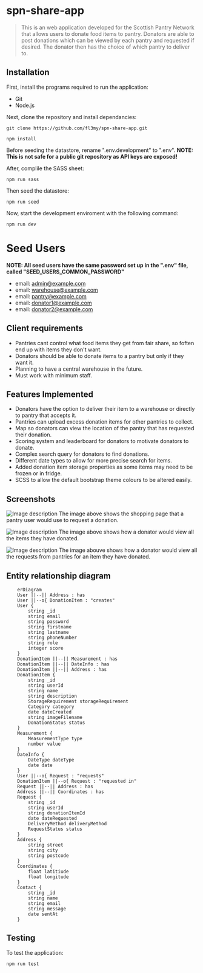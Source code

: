 # spn-share-app

> This is an web application developed for the Scottish Pantry Network that allows users to donate food items to pantry. Donators are able to post donations which can be viewed by each pantry and requested if desired. The donator then has the choice of which pantry to deliver to.

## Installation

First, install the programs required to run the application:

- Git
- Node.js

Next, clone the repository and install dependancies:

```
git clone https://github.com/fl3my/spn-share-app.git
```

```
npm install
```

Before seeding the datastore, rename ".env.development" to ".env".
**NOTE: This is not safe for a public git repository as API keys are exposed!**

After, complile the SASS sheet:

```
npm run sass
```

Then seed the datastore:

```
npm run seed
```

Now, start the development enviroment with the following command:

```
npm run dev
```

# Seed Users

**NOTE: All seed users have the same password set up in the ".env" file, called "SEED_USERS_COMMON_PASSWORD"**

- email: admin@example.com
- email: warehouse@example.com
- email: pantry@example.com
- email: donator1@example.com
- email: donator2@example.com

## Client requirements

- Pantries cant control what food items they get from fair share, so foften end up with items they don't want.
- Donators should be able to donate items to a pantry but only if they want it.
- Planning to have a central warehouse in the future.
- Must work with minimum staff.

## Features Implemented

- Donators have the option to deliver their item to a warehouse or directly to pantry that accepts it.
- Pantries can upload excess donation items for other pantries to collect.
- Map so donators can view the location of the pantry that has requested their donation.
- Scoring system and leaderboard for donators to motivate donators to donate.
- Complex search query for donators to find donations.
- Different date types to allow for more precise search for items.
- Added donation item storage properties as some items may need to be frozen or in fridge.
- SCSS to allow the default bootstrap theme colours to be altered easily.

## Screenshots

![Image description](https://i.imgur.com/cTXC2hr.png)
The image above shows the shopping page that a pantry user would use to request a donation.

![Image description](https://i.imgur.com/byYA2a5.png)
The image above shows how a donator would view all the items they have donated.

![Image description](https://i.imgur.com/0YVyUQD.png)
The image abouve shows how a donator would view all the requests from pantries for an item they have donated.

## Entity relationship diagram

```mermaid
    erDiagram
    User ||--|| Address : has
    User ||--o{ DonationItem : "creates"
    User {
        string _id
        string email
        string password
        string firstname
        string lastname
        string phoneNumber
        string role
        integer score
    }
    DonationItem ||--|| Measurement : has
    DonationItem ||--|| DateInfo : has
    DonationItem ||--|| Address : has
    DonationItem {
        string _id
        string userId
        string name
        string description
        StorageRequirement storageRequirement
        Category category
        date dateCreated
        string imageFilename
        DonationStatus status
    }
    Measurement {
        MeasurementType type
        number value
    }
    DateInfo {
        DateType dateType
        date date
    }
    User ||--o{ Request : "requests"
    DonationItem ||--o{ Request : "requested in"
    Request ||--|| Address : has
    Address ||--|| Coordinates : has
    Request {
        string _id
        string userId
        string donationItemId
        date dateRequested
        DeliveryMethod deliveryMethod
        RequestStatus status
    }
    Address {
        string street
        string city
        string postcode
    }
    Coordinates {
        float latitiude
        float longitude
    }
    Contact {
        string _id
        string name
        string email
        string message
        date sentAt
    }
```

## Testing

To test the application:

```
npm run test
```
